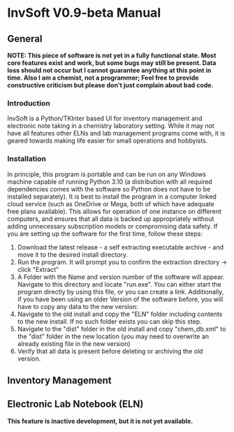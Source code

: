 # InvSoft V0.9-beta Manual
## General
**NOTE: This piece of software is not yet in a fully functional state. Most core features exist and work, but some bugs may still be present. Data loss should not occur but I cannot guarantee anything at this point in time. Also I am a chemist, not a programmer; Feel free to provide constructive criticism but please don't just complain about bad code.**
### Introduction
InvSoft is a Python/TKInter based UI for inventory management and electronic note taking in a chemistry laboratory setting. While it may not have all features other ELNs and lab management programs come with, it is geared towards making life easier for small operations and hobbyists.

### Installation
In principle, this program is portable and can be run on any Windows machine capable of running Python 3.10 (a distribution with all required dependencies comes with the software so Python does not have to be installed separately). It is best to install the program in a computer linked cloud service (such as OneDrive or Mega, both of which have adequate free plans available). This allows for operation of one instance on different computers, and ensures that all data is backed up appropriately without adding unnecessary subscription models or compromising data safety.
If you are setting up the software for the first time, follow these steps:
1. Download the latest release - a self extracting executable archive - and move it to the desired install directory.
2. Run the program. It will prompt you to confirm the extraction directory -> click "Extract"
3. A Folder with the Name and version number of the software will appear. Navigate to this directory and locate "run.exe". You can either start the program directly by using this file, or you can create a link. Additionally, if you have been using an older Version of the software before, you will have to copy any data to the new version:
4. Navigate to the old install and copy the "ELN" folder including contents to the new install. If no such folder exists you can skip this step.
5. Navigate to the "dist" folder in the old install and copy "chem_db.xml" to the "dist" folder in the new location (you may need to overwrite an already existing file in the new version)
6. Verify that all data is present before deleting or archiving the old version.

## Inventory Management

## Electronic Lab Notebook (ELN)
**This feature is inactive development, but it is not yet available.**